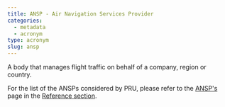 ```yaml
---
title: ANSP - Air Navigation Services Provider
categories:
  - metadata
  - acronym
type: acronym
slug: ansp
---
```


A body that manages flight traffic on behalf of a company, region or country.

For the list of the ANSPs considered by PRU, please refer to the [ANSP's](/reference/ANSP/) page in the [Reference section](/reference/).
